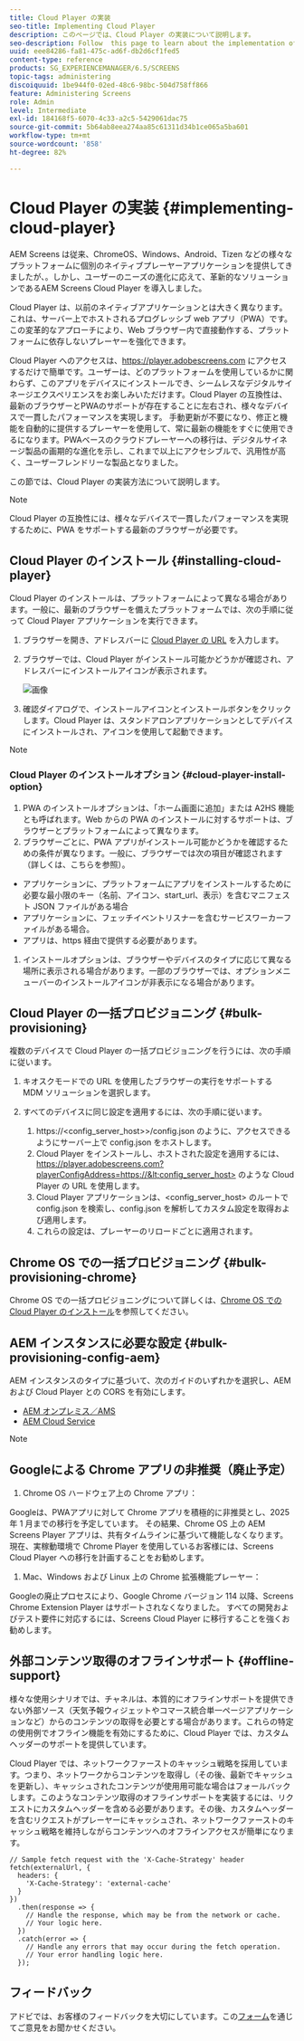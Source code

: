 ```yaml
---
title: Cloud Player の実装
seo-title: Implementing Cloud Player
description: このページでは、Cloud Player の実装について説明します。
seo-description: Follow  this page to learn about the implementation of the Cloud Player.
uuid: eee84286-fa81-475c-ad6f-db2d6cf1fed5
content-type: reference
products: SG_EXPERIENCEMANAGER/6.5/SCREENS
topic-tags: administering
discoiquuid: 1be944f0-02ed-48c6-98bc-504d758ff866
feature: Administering Screens
role: Admin
level: Intermediate
exl-id: 184168f5-6070-4c33-a2c5-5429061dac75
source-git-commit: 5b64ab8eea274aa85c61311d34b1ce065a5ba601
workflow-type: tm+mt
source-wordcount: '858'
ht-degree: 82%

---
```


# Cloud Player の実装  {#implementing-cloud-player}

AEM Screens は従来、ChromeOS、Windows、Android、Tizen などの様々なプラットフォームに個別のネイティブプレーヤーアプリケーションを提供してきましたが、。しかし、ユーザーのニーズの進化に応えて、革新的なソリューションであるAEM Screens Cloud Player を導入しました。

Cloud Player は、以前のネイティブアプリケーションとは大きく異なります。これは、サーバー上でホストされるプログレッシブ web アプリ（PWA）です。この変革的なアプローチにより、Web ブラウザー内で直接動作する、プラットフォームに依存しないプレーヤーを強化できます。

Cloud Player へのアクセスは、https://player.adobescreens.com にアクセスするだけで簡単です。ユーザーは、どのプラットフォームを使用しているかに関わらず、このアプリをデバイスにインストールでき、シームレスなデジタルサイネージエクスペリエンスをお楽しみいただけます。Cloud Player の互換性は、最新のブラウザーとPWAのサポートが存在することに左右され、様々なデバイスで一貫したパフォーマンスを実現します。 手動更新が不要になり、修正と機能を自動的に提供するプレーヤーを使用して、常に最新の機能をすぐに使用できるになります。PWAベースのクラウドプレーヤーへの移行は、デジタルサイネージ製品の画期的な進化を示し、これまで以上にアクセシブルで、汎用性が高く、ユーザーフレンドリーな製品となりました。

この節では、Cloud Player の実装方法について説明します。

>[!NOTE]
>
>Cloud Player の互換性には、様々なデバイスで一貫したパフォーマンスを実現するために、PWA をサポートする最新のブラウザーが必要です。

## Cloud Player のインストール {#installing-cloud-player}

Cloud Player のインストールは、プラットフォームによって異なる場合があります。一般に、最新のブラウザーを備えたプラットフォームでは、次の手順に従って Cloud Player アプリケーションを実行できます。

1. ブラウザーを開き、アドレスバーに [Cloud Player の URL](https://player.adobescreens.com) を入力します。
1. ブラウザーでは、Cloud Player がインストール可能かどうかが確認され、アドレスバーにインストールアイコンが表示されます。

   ![画像](/help/user-guide/assets/cloud-player-install.png)

1. 確認ダイアログで、インストールアイコンとインストールボタンをクリックします。Cloud Player は、スタンドアロンアプリケーションとしてデバイスにインストールされ、アイコンを使用して起動できます。

>[!NOTE]
>
>### Cloud Player のインストールオプション {#cloud-player-install-option}
>
1. PWA のインストールオプションは、「ホーム画面に追加」または A2HS 機能とも呼ばれます。Web からの PWA のインストールに対するサポートは、ブラウザーとプラットフォームによって異なります。
1. ブラウザーごとに、PWA アプリがインストール可能かどうかを確認するための条件が異なります。一般に、ブラウザーでは次の項目が確認されます（詳しくは、こちらを参照）。
>
* アプリケーションに、プラットフォームにアプリをインストールするために必要な最小限のキー（名前、アイコン、start_url、表示）を含むマニフェスト JSON ファイルがある場合
* アプリケーションに、フェッチイベントリスナーを含むサービスワーカーファイルがある場合。
* アプリは、https 経由で提供する必要があります。
>
1. インストールオプションは、ブラウザーやデバイスのタイプに応じて異なる場所に表示される場合があります。一部のブラウザーでは、オプションメニューバーのインストールアイコンが非表示になる場合があります。

## Cloud Player の一括プロビジョニング {#bulk-provisioning}

複数のデバイスで Cloud Player の一括プロビジョニングを行うには、次の手順に従います。

1. キオスクモードでの URL を使用したブラウザーの実行をサポートする MDM ソリューションを選択します。
1. すべてのデバイスに同じ設定を適用するには、次の手順に従います。

   1. https://&lt;config_server_host>>/config.json のように、アクセスできるようにサーバー上で config.json をホストします。
   1. Cloud Player をインストールし、ホストされた設定を適用するには、https://player.adobescreens.com?playerConfigAddress=https://&lt;config_server_host> のような Cloud Player の URL を使用します。
   1. Cloud Player アプリケーションは、&lt;config_server_host> のルートで config.json を検索し、config.json を解析してカスタム設定を取得および適用します。
   1. これらの設定は、プレーヤーのリロードごとに適用されます。

## Chrome OS での一括プロビジョニング {#bulk-provisioning-chrome}

Chrome OS での一括プロビジョニングについて詳しくは、[Chrome OS での Cloud Player のインストール](https://main--screens-franklin-documentation--hlxscreens.hlx.page/updates/cloud-player/guides/chromeos-install-cloud-player)を参照してください。

## AEM インスタンスに必要な設定 {#bulk-provisioning-config-aem}

AEM インスタンスのタイプに基づいて、次のガイドのいずれかを選択し、AEM および Cloud Player との CORS を有効にします。
* [AEM オンプレミス／AMS](https://main--screens-franklin-documentation--hlxscreens.hlx.live/updates/cloud-player/guides/cors-settings-aem-onpremandams)
* [AEM Cloud Service](https://main--screens-franklin-documentation--hlxscreens.hlx.live/updates/cloud-player/guides/cors-settings-aem-cs)

>[!NOTE]
>
## Googleによる Chrome アプリの非推奨（廃止予定）
>
1. Chrome OS ハードウェア上の Chrome アプリ：
>
Googleは、PWAアプリに対して Chrome アプリを積極的に非推奨とし、2025 年 1 月までの移行を予定しています。 その結果、Chrome OS 上の AEM Screens Player アプリは、共有タイムラインに基づいて機能しなくなります。現在、実稼動環境で Chrome Player を使用しているお客様には、Screens Cloud Player への移行を計画することをお勧めします。
>
1. Mac、Windows および Linux 上の Chrome 拡張機能プレーヤー：
>
Googleの廃止プロセスにより、Google Chrome バージョン 114 以降、Screens Chrome Extension Player はサポートされなくなりました。 すべての開発およびテスト要件に対応するには、Screens Cloud Player に移行することを強くお勧めします。

## 外部コンテンツ取得のオフラインサポート {#offline-support}

様々な使用シナリオでは、チャネルは、本質的にオフラインサポートを提供できない外部ソース（天気予報ウィジェットやコマース統合単一ページアプリケーションなど）からのコンテンツの取得を必要とする場合があります。これらの特定の使用例でオフライン機能を有効にするために、Cloud Player では、カスタムヘッダーのサポートを提供しています。

Cloud Player では、ネットワークファーストのキャッシュ戦略を採用しています。つまり、ネットワークからコンテンツを取得し（その後、最新でキャッシュを更新し）、キャッシュされたコンテンツが使用用可能な場合はフォールバックします。このようなコンテンツ取得のオフラインサポートを実装するには、リクエストにカスタムヘッダーを含める必要があります。その後、カスタムヘッダーを含むリクエストがプレーヤーにキャッシュされ、ネットワークファーストのキャッシュ戦略を維持しながらコンテンツへのオフラインアクセスが簡単になります。

```
// Sample fetch request with the 'X-Cache-Strategy' header
fetch(externalUrl, {
  headers: {
    'X-Cache-Strategy': 'external-cache'
  }
})
  .then(response => {
    // Handle the response, which may be from the network or cache.
    // Your logic here.
  })
  .catch(error => {
    // Handle any errors that may occur during the fetch operation.
    // Your error handling logic here.
  }); 
```

## フィードバック

アドビでは、お客様のフィードバックを大切にしています。この[フォーム](https://forms.office.com/r/MQXX9JsuEd)を通じてご意見をお聞かせください。
